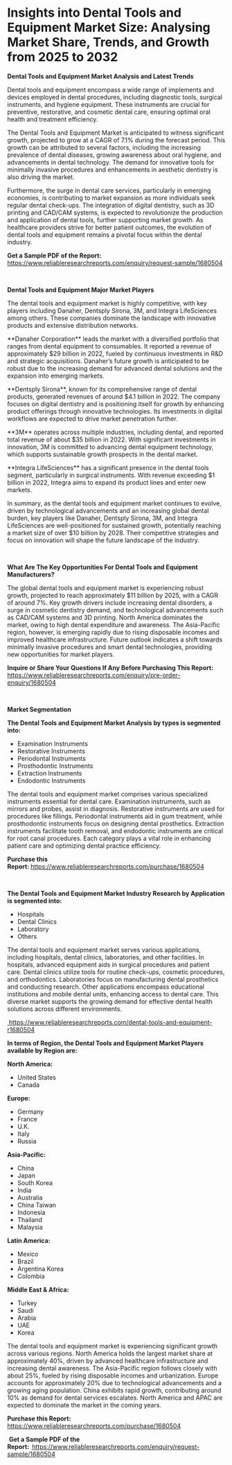 <p><h1>Insights into Dental Tools and Equipment Market Size: Analysing Market Share, Trends, and Growth from 2025 to 2032</h1></p><p><strong>Dental Tools and Equipment Market Analysis and Latest Trends</strong></p>
<p><p>Dental tools and equipment encompass a wide range of implements and devices employed in dental procedures, including diagnostic tools, surgical instruments, and hygiene equipment. These instruments are crucial for preventive, restorative, and cosmetic dental care, ensuring optimal oral health and treatment efficiency.</p><p>The Dental Tools and Equipment Market is anticipated to witness significant growth, projected to grow at a CAGR of 7.1% during the forecast period. This growth can be attributed to several factors, including the increasing prevalence of dental diseases, growing awareness about oral hygiene, and advancements in dental technology. The demand for innovative tools for minimally invasive procedures and enhancements in aesthetic dentistry is also driving the market. </p><p>Furthermore, the surge in dental care services, particularly in emerging economies, is contributing to market expansion as more individuals seek regular dental check-ups. The integration of digital dentistry, such as 3D printing and CAD/CAM systems, is expected to revolutionize the production and application of dental tools, further supporting market growth. As healthcare providers strive for better patient outcomes, the evolution of dental tools and equipment remains a pivotal focus within the dental industry.</p></p>
<p><strong>Get a Sample PDF of the Report:&nbsp;</strong> <a href="https://www.reliableresearchreports.com/enquiry/request-sample/1680504?utm_campaign=2298&utm_medium=2&utm_source=Github&utm_content=ia&utm_term=13042025&utm_id=dental-tools-and-equipment">https://www.reliableresearchreports.com/enquiry/request-sample/1680504</a></p>
<p>&nbsp;</p>
<p><strong>Dental Tools and Equipment Major Market Players</strong></p>
<p><p>The dental tools and equipment market is highly competitive, with key players including Danaher, Dentsply Sirona, 3M, and Integra LifeSciences among others. These companies dominate the landscape with innovative products and extensive distribution networks.</p><p>**Danaher Corporation** leads the market with a diversified portfolio that ranges from dental equipment to consumables. It reported a revenue of approximately $29 billion in 2022, fueled by continuous investments in R&D and strategic acquisitions. Danaher’s future growth is anticipated to be robust due to the increasing demand for advanced dental solutions and the expansion into emerging markets.</p><p>**Dentsply Sirona**, known for its comprehensive range of dental products, generated revenues of around $4.1 billion in 2022. The company focuses on digital dentistry and is positioning itself for growth by enhancing product offerings through innovative technologies. Its investments in digital workflows are expected to drive market penetration further.</p><p>**3M** operates across multiple industries, including dental, and reported total revenue of about $35 billion in 2022. With significant investments in innovation, 3M is committed to advancing dental equipment technology, which supports sustainable growth prospects in the dental market.</p><p>**Integra LifeSciences** has a significant presence in the dental tools segment, particularly in surgical instruments. With revenue exceeding $1 billion in 2022, Integra aims to expand its product lines and enter new markets.</p><p>In summary, as the dental tools and equipment market continues to evolve, driven by technological advancements and an increasing global dental burden, key players like Danaher, Dentsply Sirona, 3M, and Integra LifeSciences are well-positioned for sustained growth, potentially reaching a market size of over $10 billion by 2028. Their competitive strategies and focus on innovation will shape the future landscape of the industry.</p></p>
<p>&nbsp;</p>
<p><strong>What Are The Key Opportunities For Dental Tools and Equipment Manufacturers?</strong></p>
<p><p>The global dental tools and equipment market is experiencing robust growth, projected to reach approximately $11 billion by 2025, with a CAGR of around 7%. Key growth drivers include increasing dental disorders, a surge in cosmetic dentistry demand, and technological advancements such as CAD/CAM systems and 3D printing. North America dominates the market, owing to high dental expenditure and awareness. The Asia-Pacific region, however, is emerging rapidly due to rising disposable incomes and improved healthcare infrastructure. Future outlook indicates a shift towards minimally invasive procedures and smart dental technologies, providing new opportunities for market players.</p></p>
<p><strong>Inquire or Share Your Questions If Any Before Purchasing This Report:</strong> <a href="https://www.reliableresearchreports.com/enquiry/pre-order-enquiry/1680504?utm_campaign=2298&utm_medium=2&utm_source=Github&utm_content=ia&utm_term=13042025&utm_id=dental-tools-and-equipment">https://www.reliableresearchreports.com/enquiry/pre-order-enquiry/1680504</a></p>
<p>&nbsp;</p>
<p><strong>Market Segmentation</strong></p>
<p><strong>The Dental Tools and Equipment Market Analysis by types is segmented into:</strong></p>
<p><ul><li>Examination Instruments</li><li>Restorative Instruments</li><li>Periodontal Instruments</li><li>Prosthodontic Instruments</li><li>Extraction Instruments</li><li>Endodontic Instruments</li></ul></p>
<p><p>The dental tools and equipment market comprises various specialized instruments essential for dental care. Examination instruments, such as mirrors and probes, assist in diagnosis. Restorative instruments are used for procedures like fillings. Periodontal instruments aid in gum treatment, while prosthodontic instruments focus on designing dental prosthetics. Extraction instruments facilitate tooth removal, and endodontic instruments are critical for root canal procedures. Each category plays a vital role in enhancing patient care and optimizing dental practice efficiency.</p></p>
<p><strong>Purchase this Report:&nbsp;</strong><a href="https://www.reliableresearchreports.com/purchase/1680504?utm_campaign=2298&utm_medium=2&utm_source=Github&utm_content=ia&utm_term=13042025&utm_id=dental-tools-and-equipment">https://www.reliableresearchreports.com/purchase/1680504</a></p>
<p>&nbsp;</p>
<p><strong>The Dental Tools and Equipment Market Industry Research by Application is segmented into:</strong></p>
<p><ul><li>Hospitals</li><li>Dental Clinics</li><li>Laboratory</li><li>Others</li></ul></p>
<p><p>The dental tools and equipment market serves various applications, including hospitals, dental clinics, laboratories, and other facilities. In hospitals, advanced equipment aids in surgical procedures and patient care. Dental clinics utilize tools for routine check-ups, cosmetic procedures, and orthodontics. Laboratories focus on manufacturing dental prosthetics and conducting research. Other applications encompass educational institutions and mobile dental units, enhancing access to dental care. This diverse market supports the growing demand for effective dental health solutions across different environments.</p></p>
<p><a href="https://www.reliableresearchreports.com/dental-tools-and-equipment-r1680504?utm_campaign=2298&utm_medium=2&utm_source=Github&utm_content=ia&utm_term=13042025&utm_id=dental-tools-and-equipment">&nbsp;https://www.reliableresearchreports.com/dental-tools-and-equipment-r1680504</a></p>
<p><strong>In terms of Region, the Dental Tools and Equipment Market Players available by Region are:</strong></p>
<p>
    <p> <strong> North America: </strong>
        <ul>
            <li>United States</li>
            <li>Canada</li>
        </ul>
        </p> 
    <p> <strong> Europe: </strong>
        <ul>
            <li>Germany</li>
            <li>France</li>
            <li>U.K.</li>
            <li>Italy</li>
            <li>Russia</li>
        </ul>
        </p> 
    <p> <strong> Asia-Pacific: </strong>
        <ul>
            <li>China</li>
            <li>Japan</li>
            <li>South Korea</li>
            <li>India</li>
            <li>Australia</li>
            <li>China Taiwan</li>
            <li>Indonesia</li>
            <li>Thailand</li>
            <li>Malaysia</li>
        </ul>
        </p> 
    <p> <strong> Latin America: </strong>
        <ul>
            <li>Mexico</li>
            <li>Brazil</li>
            <li>Argentina Korea</li>
            <li>Colombia</li>
        </ul>
        </p> 
    <p> <strong> Middle East & Africa: </strong>
        <ul>
            <li>Turkey</li>
            <li>Saudi</li>
            <li>Arabia</li>
            <li>UAE</li>
            <li>Korea</li>
        </ul>
    </p>
    </p>
<p><p>The dental tools and equipment market is experiencing significant growth across various regions. North America holds the largest market share at approximately 40%, driven by advanced healthcare infrastructure and increasing dental awareness. The Asia-Pacific region follows closely with about 25%, fueled by rising disposable incomes and urbanization. Europe accounts for approximately 20% due to technological advancements and a growing aging population. China exhibits rapid growth, contributing around 10% as demand for dental services escalates. North America and APAC are expected to dominate the market in the coming years.</p></p>
<p><strong>Purchase this Report: </strong><a href="https://www.reliableresearchreports.com/purchase/1680504?utm_campaign=2298&utm_medium=2&utm_source=Github&utm_content=ia&utm_term=13042025&utm_id=dental-tools-and-equipment">https://www.reliableresearchreports.com/purchase/1680504</a></p>
<p>&nbsp;<strong>Get a Sample PDF of the Report:&nbsp;&nbsp;</strong><a href="https://www.reliableresearchreports.com/enquiry/request-sample/1680504?utm_campaign=2298&utm_medium=2&utm_source=Github&utm_content=ia&utm_term=13042025&utm_id=dental-tools-and-equipment">https://www.reliableresearchreports.com/enquiry/request-sample/1680504</a></p>
<p><strong></strong></p>
<p><p></p><p></p><p></p></p>